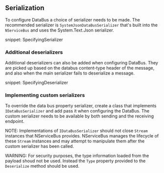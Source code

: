## Serialization

To configure DataBus a choice of serializer needs to be made. The recommended serializer is `SystemJsonDataBusSerializer` that's built into the `NServiceBus` and uses the System.Text.Json serializer.

snippet: SpecifyingSerializer

### Additional deserializers

Additional deserializers can also be added when configuring DataBus. They are picked up based on the databus content-type header of the message, and also when the main serializer fails to deserialize a message.

snippet: SpecifyingDeserializer

### Implementing custom serializers

To override the data bus property serializer, create a class that implements `IDataBusSerializer` and add pass it when configuring the DataBus. The custom serializer needs to be available by both sending and the receiving endpoint.

NOTE: Implementations of `IDataBusSerializer` should not close `Stream` instances that NServiceBus provides. NServiceBus manages the lifecycle of these `Stream` instances and may attempt to manipulate them after the custom serializer has been called.

WARNING: For security purposes, the type information loaded from the payload shoud not be used. Instead the `Type` property provided to the `Deserialize` method should be used.
